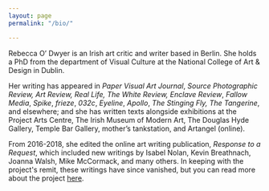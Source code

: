```yaml
---
layout: page
permalink: "/bio/"

---
```

Rebecca O’ Dwyer is an Irish art critic and writer based in Berlin. She holds a PhD from the department of Visual Culture at the National College of Art & Design in Dublin.

Her writing has appeared in _Paper Visual Art Journal_, _Source Photographic Review, Art Review, Real Life,_ _The White Review, Enclave Review_, _Fallow Media_, _Spike_, _frieze_, _032c_, _Eyeline_, _Apollo_, _The Stinging Fly,_ _The Tangerine_, and elsewhere; and she has written texts alongside exhibitions at the Project Arts Centre, The Irish Museum of Modern Art, The Douglas Hyde Gallery, Temple Bar Gallery, mother’s tankstation, and Artangel (online).

From 2016-2018, she edited the online art writing publication, _Response to a Request_, which included new writings by Isabel Nolan, Kevin Breathnach, Joanna Walsh, Mike McCormack, and many others. In keeping with the project's remit, these writings have since vanished, but you can read more about the project [here](https://drive.google.com/file/d/1gah1wkntkGj9gaI_KwUoic1GXuvtM4BZ/view).